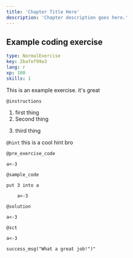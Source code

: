 ```yaml
---
title: 'Chapter Title Here'
description: 'Chapter description goes here.'
---
```


## Example coding exercise

```yaml
type: NormalExercise
key: 2bafef99a3
lang: r
xp: 100
skills: 1
```

This is an example exercise. it's great

`@instructions`
1. first thing
2. Second thing
3) third thing

`@hint`
this is a cool hint bro

`@pre_exercise_code`
```{r}
a<-3
```

`@sample_code`
```{r}
put 3 into a

	a<-3
```

`@solution`
```{r}
a<-3
```

`@sct`
```{r}
a<-3

success_msg("What a great job!")"
```

